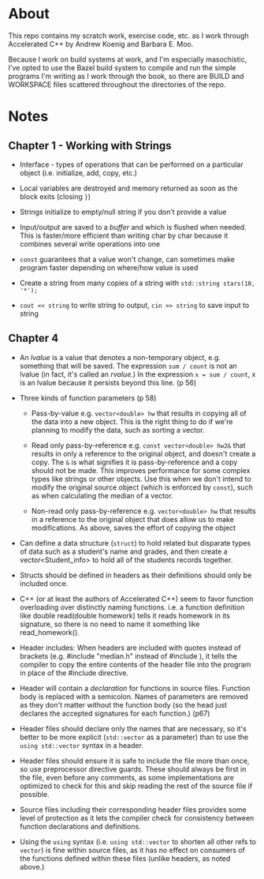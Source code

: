 # About

This repo contains my scratch work, exercise code, etc. as I work through Accelerated C++ by Andrew Koenig and Barbara E. Moo.

Because I work on build systems at work, and I'm especially masochistic, I've opted to use the Bazel build system to compile and run the simple programs I'm writing as I work through the book, so there are BUILD and WORKSPACE files scattered throughout the directories of the repo.

# Notes

## Chapter 1 - Working with Strings

- Interface - types of operations that can be performed on a particular object (i.e. initialize, add, copy, etc.)

- Local variables are destroyed and memory returned as soon as the block exits (closing `}`)

- Strings initialize to empty/null string if you don't provide a value

- Input/output are saved to a *buffer* and which is flushed when needed. This is faster/more efficient than writing char by char because it combines several write operations into one

- `const` guarantees that a value won't change, can sometimes make program faster depending on where/how value is used

- Create a string from many copies of a string with `std::string stars(10, '*');`

- `cout << string` to write string to output, `cin >> string` to save input to string



## Chapter 4

- An _lvalue_ is a value that denotes a non-temporary object, e.g. something that will be saved. The expression `sum / count` is not an lvalue (in fact, it's called an _rvalue_.) In the expression `x = sum / count`, x is an lvalue because it persists beyond this line. (p 56)

- Three kinds of function parameters (p 58)
	- Pass-by-value e.g. `vector<double> hw` that results in copying all of the data into a new object. This is the right thing to do if we're planning to modify the data, such as sorting a vector.

	- Read only pass-by-reference e.g. `const vector<double> hw2&` that results in only a reference to the original object, and doesn't create a copy. The `&` is what signifies it is pass-by-reference and a copy should not be made. This improves performance for some complex types like strings or other objects. Use this when we don't intend to modify the original source object (which is enforced by `const`), such as when calculating the median of a vector.

	- Non-read only pass-by-reference e.g. `vector<double> hw` that results in a reference to the original object that does allow us to make modifications. As above, saves the effort of copying the object

- Can define a data structure (`struct`) to hold related but disparate types of data such as a student's name and grades, and then create a vector<Student_info> to hold all of the students records together.

- Structs should be defined in headers as their definitions should only be included once.

- C++ (or at least the authors of Accelerated C++) seem to favor function overloading over distinctly naming functions. i.e. a function definition like double read(double homework) tells it reads homework in its signature, so there is no need to name it something like read_homework().

- Header includes: When headers are included with quotes instead of brackets (e.g. #include "median.h" instead of #include <vector>), it tells the compiler to copy the entire contents of the header file into the program in place of the #include directive.

- Header will contain a _declaration_ for functions in source files. Function body is replaced with a semicolon. Names of parameters are removed as they don't matter without the function body (so the head just declares the accepted signatures for each function.) (p67)

- Header files should declare only the names that are necessary, so it's better to be more explicit (`std::vector` as a parameter) than to use the `using std::vector` syntax in a header.

- Header files should ensure it is safe to include the file more than once, so use preprocessor directive guards. These should always be first in the file, even before any comments, as some implementations are optimized to check for this and skip reading the rest of the source file if possible.

- Source files including their corresponding header files provides some level of protection as it lets the compiler check for consistency between function declarations and definitions.

- Using the `using` syntax (i.e. `using std::vector` to shorten all other refs to `vector`) is fine within source files, as it has no effect on consumers of the functions defined within these files (unlike headers, as noted above.)

